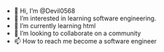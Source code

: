- 👋 Hi, I’m @Devil0568
- 👀 I’m interested in learning software engineering.
- 🌱 I’m currently learning html
- 💞️ I’m looking to collaborate on a community
- 📫 How to reach me become a software engineer

<!---
Devil0568/Devil0568 is a ✨ special ✨ repository because its `README.md` (this file) appears on your GitHub profile.
You can click the Preview link to take a look at your changes.
--->
